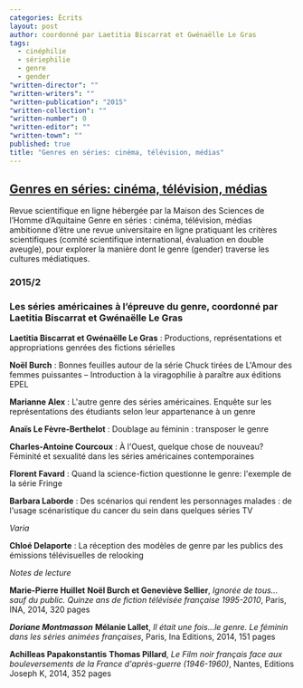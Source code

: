 ```yaml
---
categories: Écrits
layout: post
author: coordonné par Laetitia Biscarrat et Gwénaëlle Le Gras
tags: 
  - cinéphilie
  - sériephilie
  - genre
  - gender
"written-director": ""
"written-writers": ""
"written-publication": "2015"
"written-collection": ""
"written-number": 0
"written-editor": ""
"written-town": ""
published: true
title: "Genres en séries: cinéma, télévision, médias"
---
```



## [ Genres en séries: cinéma, télévision, médias](http://genreenseries.weebly.com/)
Revue scientifique en ligne hébergée par la Maison des Sciences de l’Homme d’Aquitaine Genre en séries : cinéma, télévision, médias ambitionne d’être une revue universitaire en ligne  pratiquant les critères scientifiques (comité scientifique international, évaluation en double aveugle), pour explorer la manière dont le genre (gender) traverse les cultures médiatiques.

### 2015/2
### Les séries américaines à l’épreuve du genre, coordonné par Laetitia Biscarrat et Gwénaëlle Le Gras

**Laetitia Biscarrat et Gwénaëlle Le Gras**
: Productions, représentations et appropriations genrées des fictions sérielles

**Noël Burch**
: Bonnes feuilles autour de la série Chuck tirées de L'Amour des femmes puissantes – Introduction à la viragophilie à paraître aux éditions EPEL

**Marianne Alex**
: L'autre genre des séries américaines. Enquête sur les représentations des étudiants selon leur appartenance à un genre

**Anaïs Le Fèvre-Berthelot**
: Doublage au féminin : transposer le genre

**Charles-Antoine Courcoux**
: À l'Ouest, quelque chose de nouveau? Féminité et sexualité dans les séries américaines contemporaines﻿
 
**Florent Favard**
: Quand la science-fiction questionne le genre: l'exemple de la série Fringe

**Barbara Laborde**
: Des scénarios qui rendent les personnages malades : de l'usage scénaristique du cancer du sein dans quelques séries TV


_Varia_

**Chloé Delaporte**
: La réception des modèles de genre par les publics des émissions télévisuelles de relooking

_Notes de lecture_

**Marie-Pierre Huillet**
**Noël Burch et Geneviève Sellier**, _Ignorée de tous... sauf du public. Quinze ans de fiction télévisée française 1995-2010_,
Paris, INA, 2014, 320 pages 

_**Doriane Montmasson**_
**Mélanie Lallet**, _Il était une fois…le genre. Le féminin dans les séries animées françaises_,
Paris, Ina Editions, 2014, 151 pages

**Achilleas Papakonstantis**
**Thomas Pillard**, _Le Film noir français face aux bouleversements de la France d'après-guerre (1946-1960)_,
Nantes, Editions Joseph K, 2014, 352 pages
